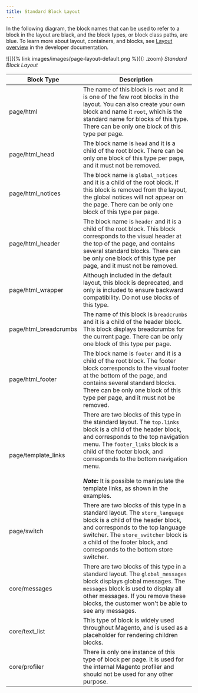 ```yaml
---
title: Standard Block Layout
---
```


In the following diagram, the block names that can be used to refer to a block in the layout are black, and the block types, or block class paths, are blue. To learn more about layout, containers, and blocks, see [Layout overview][1] in the developer documentation.

![]({% link images/images/page-layout-default.png %}){: .zoom}
_Standard Block Layout_

|Block Type|Description|
|--- |--- |
|page/html|The name of this block is `root` and it is one of the few root blocks in the layout. You can also create your own block and name it `root`, which is the standard name for blocks of this type. There can be only one block of this type per page.|
|page/html_head|The block name is `head` and it is a child of the root block. There can be only one block of this type per page, and it must not be removed.|
|page/html_notices|The block name is `global_notices` and it is a child of the root block. If this block is removed from the layout, the global notices will not appear on the page. There can be only one block of this type per page.|
|page/html_header|The block name is `header` and it is a child of the root block. This block corresponds to the visual header at the top of the page, and contains several standard blocks. There can be only one block of this type per page, and it must not be removed.|
|page/html_wrapper|Although included in the default layout, this block is deprecated, and only is included to ensure backward compatibility. Do not use blocks of this type.|
|page/html_breadcrumbs|The name of this block is `breadcrumbs` and it is a child of the header block. This block displays breadcrumbs for the current page. There can be only one block of this type per page. |
|page/html_footer|The block name is `footer` and it is a child of the root block. The footer block corresponds to the visual footer at the bottom of the page, and contains several standard blocks. There can be only one block of this type per page, and it must not be removed.|
|page/template_links|There are two blocks of this type in the standard layout. The `top.links` block is a child of the header block, and corresponds to the top navigation menu. The `footer_links` block is a child of the footer block, and corresponds to the bottom navigation menu. <br/><br/>**_Note:_** It is possible to manipulate the template links, as shown in the examples.|
|page/switch|There are two blocks of this type in a standard layout. The `store_language` block is a child of the header block, and corresponds to the top language switcher. The `store_switcher` block is a child of the footer block, and corresponds to the bottom store switcher.|
|core/messages|There are two blocks of this type in a standard layout. The `global_messages` block displays global messages. The `messages` block is used to display all other messages. If you remove these blocks, the customer won't be able to see any messages.|
|core/text_list|This type of block is widely used throughout Magento, and is used as a placeholder for rendering children blocks.|
|core/profiler|There is only one instance of this type of block per page. It is used for the internal Magento profiler and should not be used for any other purpose.|

[1]: https://devdocs.magento.com/guides/v2.3/frontend-dev-guide/layouts/layout-overview.html